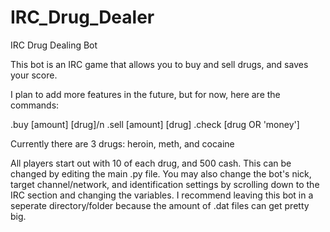 # IRC_Drug_Dealer
IRC Drug Dealing Bot

This bot is an IRC game that allows you to buy and sell drugs, and saves your score.

I plan to add more features in the future, but for now, here are the commands:

.buy [amount] [drug]/n
.sell [amount] [drug]
.check [drug OR 'money']

Currently there are 3 drugs: heroin, meth, and cocaine

All players start out with 10 of each drug, and 500 cash. This can be changed by editing the main .py file. You may also change the bot's nick, target channel/network, and identification settings by scrolling down to the IRC section and changing the variables. I recommend leaving this bot in a seperate directory/folder because the amount of .dat files can get pretty big.


